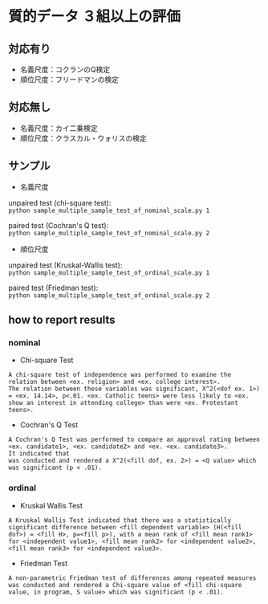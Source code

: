 # 質的データ ３組以上の評価

## 対応有り

- 名義尺度：コクランのQ検定  
- 順位尺度：フリードマンの検定  


## 対応無し

- 名義尺度：カイ二乗検定  
- 順位尺度：クラスカル・ウォリスの検定    


## サンプル

- 名義尺度

unpaired test (chi-square test):   
```python sample_multiple_sample_test_of_nominal_scale.py 1```

paired test (Cochran's Q test):  
```python sample_multiple_sample_test_of_nominal_scale.py 2```

- 順位尺度

unpaired test (Kruskal-Wallis test):  
```python sample_multiple_sample_test_of_ordinal_scale.py 1```

paired test (Friedman test):  
```python sample_multiple_sample_test_of_ordinal_scale.py 2```

## how to report results

### nominal

- Chi-square Test

```
A chi-square test of independence was performed to examine the relation between <ex. religion> and <ex. college interest>. 
The relation between these variables was significant, X^2(<dof ex. 1>) = <ex. 14.14>, p<.01. <ex. Catholic teens> were less likely to <ex. show an interest in attending college> than were <ex. Protestant teens>.
```

- Cochran's Q Test

```
A Cochran's Q Test was performed to compare an approval rating between <ex. candidate1>, <ex. candidate2> and <ex. <ex. candidate3>.
It indicated that 
was conducted and rendered a X^2(<fill dof, ex. 2>) = <Q value> which was significant (p < .01).

```

### ordinal

- Kruskal Wallis Test

```
A Kruskal Wallis Test indicated that there was a statistically significant difference between <fill dependent variable> (H(<fill dof>) = <fill H>, p=<fill p>), with a mean rank of <fill mean rank1> for <independent value1>, <fill mean rank2> for <independent value2>, <fill mean rank3> for <independent value3>.
```

- Friedman Test

```
A non-parametric Friedman test of differences among repeated measures was conducted and rendered a Chi-square value of <fill chi-square value, in program, S value> which was significant (p < .01).
```